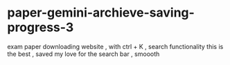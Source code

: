 # paper-gemini-archieve-saving-progress-3
exam paper downloading website , with ctrl + K , search functionality 
this is the best , saved my love for the search bar , smoooth 
